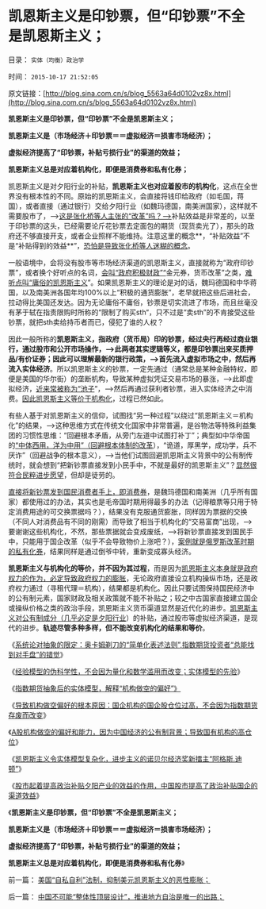 # 凯恩斯主义是印钞票，但“印钞票”不全是凯恩斯主义；

目录： `实体（均衡）政治学` 

时间： `2015-10-17 21:52:05` 

原文链接：[http://blog.sina.com.cn/s/blog_5563a64d0102vz8x.html](http://blog.sina.com.cn/s/blog_5563a64d0102vz8x.html)

**凯恩斯主义是印钞票，但“印钞票”不全是凯恩斯主义；**

**凯恩斯主义是（市场经济＋印钞票＝＝虚拟经济＝损害市场经济）；**

**虚拟经济提高了“印钞票，补贴亏损行业”的渠道的效益；**

**凯恩斯主义总是对应着机构化，即便是消费券和私有化券；**





凯恩斯主义是对夕阳行业的补贴，**凯恩斯主义也对应着股市的机构化**，这点在全世界没有根本性的不同。原始的凯恩斯主义，会直接将钱印给政府（如毛国，蒋国），或者直接（通过银行）交给夕阳行业（如魏玛德国，南美洲国家），这样就不需要股市了，——>[这是张化桥等人主张的“改革”吗？——>](../../../2015/9/6/基督教和张化桥等人，对零和的坚持，对边际效用的抗拒.md)补贴效益是非常差的，以至于印钞票的这头，已经需要论斤花钞票去定面包的期货（现货卖光了），那头的政府还不够直接开支，或者企业照样不能维持。注意这里的概念**，“补贴效益”不是“补贴得到的效益**”，[恐怕是导致张化桥等人迷糊的概念](../../../2015/9/8/张化桥受出身和履历影响的价值观，不理解中国散户真实的处境.md)。

一般语境中，会将没有股市等市场经济渠道的凯恩斯主义，直接就称为“政府印钞票”，或者换个好听点的名词，[会叫“政府积极财政”“](../../../2012/5/27/三驾马车没有拉动过增长,“唱衰中国”的可能是真相.md)金元券，货币改革”之类，[难听点叫“庸俗的凯恩斯主义](../../../2011/12/7/寅吃卯粮能拉动经济吗？免费的午餐将有什么后果？.md)”。如果凯恩斯主义的理论是对的话，魏玛德国和中华蒋国，以及南美洲各国年均100%以上“积极的通货膨胀”，老早就把这些后进社会，拉动得比美国还发达。因为无论庸俗不庸俗，钞票是切实流进了市场，而且丝毫没有茅于轼在指责限购时所称的“限制了购买sth“，只不过是“卖sth”的不肯接受这些钞票，就把sth卖给持币者而已，侵犯了谁的人权？

因此一般所称的**凯恩斯主义，指政府（货币局）印的钞票，经过央行再经过商业银行，通过股市和公开市场操作，——>此两者其实逻辑等义，都是印钞票出来买质押品/有价证券；因此可以理解最新的银行政策，——>首先流入虚拟市场之中，然后再流入实体经济**。所以凯恩斯主义的钞票，一定先通过（通常总是某种金融特权，即便是美国的华尔街）的垄断机构，导致某种虚拟凭证交易市场的暴涨，——>此即虚拟经济，[近来常被称为“池子](../../../2013/4/18/黄金和金本位都是古老记忆的残余，炒作的池子和通货膨胀.md)”，——>然后再通过获利者钞票，进入实体经济之中消费。[因此凯恩斯主义等价于机构化](../../../2015/10/14/凯恩斯主义令实体模型复杂化，对资本主义的偷换，兼谈阿格斯.迪顿.md)，过程已然如此。

有些人基于对凯恩斯主义的信仰，试图找“另一种过程”以绕过“凯恩斯主义＝机构化”的结果，——>这种思维方式在传统文化国家中非常普遍，是谷物法等特殊利益集团的习惯性思维：“回避根本矛盾，从旁门左道中试图打补丁”；典型如中华帝国的[“中体西用，洋为中用”（回避根本体制的改革](../../../2011/1/23/五四愚昧精神和中世纪道德法庭.md)），“诡道，厚黑学，成功学，兵不厌诈”（回避战争的根本意义），——>当他们试图回避凯恩斯主义背景中的公有制传统时，就会想到“把新钞票直接发到小民手中，不就是最好的凯恩斯主义”？[显然很符合民粹进步愿望](../../../2015/10/5/传统专制统治的实体模型，迥异于基督教马恩毛孔儒的误解；.md)，但却是徒劳的。

[直接将新钞票发到国民消费者手上，即消费券](../../../2013/4/10/“支持消费券”是笔者曾经犯过的错误.md)，是魏玛德国和南美洲（几乎所有国家）都使用过的办法，其实也是毛帝国时期用得最多的办法（记得粮票等只用于特定消费用途的可交换票据吗？），结果没有克服通货膨胀，同样因为票据的交换（不同人对消费品有不同的刚需）而导致了相当于机构化的“交易富商”出现，——>要谢谢这些机构化，不然，那些票据就会变成废纸，——>将新钞票直接发到国民手中，只能用于国企改革（似乎不会导致物价上涨吧？），[案例就是俄罗斯改革时期的私有化券](../../../2010/1/10/俄罗斯私有化的错误就是“分国企的包袱”.md)，结果同样是通过倒爷中转，重新变成寡头经济。

**凯恩斯主义与机构化的等价，并不因为其过程**，而是因为[凯恩斯主义本身就是政府权力的作为，必定导致政府权力的膨胀](../../../2013/4/10/“得过且过，那管日后洪水滔天”是中国社会的共识；.md)，无论政府直接设立机构操纵市场，还是政府权力通过（寻租代理＝机构），结果都是机构化。因此只要试图保持国民经济中的公有制元素，国家财政及相关政策就不能不补贴之；较之中古国家直接建立国企或操纵价格之类的政治手段，凯恩斯主义货币渠道显然是近代化的进步。[凯恩斯主义对公有制成分（几乎必定是夕阳行业](../../../2012/6/20/近代工业化国家走向战争的共同根源.md)）的补贴，通过股市等虚拟经济渠道，是现代的进步。**轨迹尽管多种多样，但不能改变机构化的结果和等价**。

《[系统论对抽象的限定：奥卡姆剃刀的“简单化表述法则”,指数期货投资者“总能找到对手盘”的错觉](../../../2015/10/5/系统论对抽象的限定：奥卡姆剃刀的“简单化表述法则”；.md)》

《[经验模型的伪科学性，不会因为量化和数学滥用而改变；实体模型的先验](../../../2015/10/6/经验模型的伪科学性，不会因为量化和数学滥用而改变；.md)》

《[指数期货抽象后的实体模型，解释“机构做空的偏好”》](../../../2015/10/7/指数期货抽象后的实体模型，解释“机构做空的偏好”；.md)

《[导致机构做空偏好的根本原因：国企机构的国企股仓位过高，不会因为指数期货存废而改变](../../../2015/10/12/考察剥离指数期货的现货实体模型,确诊机构做空偏好的根本病因.md)》

《[A股机构做空的偏好和能力，因为中国经济的公有制背景；导致国有机构的高仓位](../../../2015/10/13/A股机构做空的偏好和能力，因为中国经济的公有制背景；.md)》

《[凯恩斯主义令实体模型复杂化，进步主义的诺贝尔经济奖新擂主“阿格斯.迪顿”](../../../2015/10/14/凯恩斯主义令实体模型复杂化，对资本主义的偷换，兼谈阿格斯.迪顿.md)》

《[股市起着提高政治补贴夕阳产业的效益的作用，中国股市提高了政治补贴国企的渠道效益](../../../2015/10/16/凯恩斯主义在本质上，是对夕阳行业的补贴，.md)》

《**凯恩斯主义是印钞票，但“印钞票”不全是凯恩斯主义；**

**凯恩斯主义是（市场经济＋印钞票＝＝虚拟经济＝损害市场经济）；**

**虚拟经济提高了“印钞票，补贴亏损行业”的渠道的效益；**

**凯恩斯主义总是对应着机构化，即便是消费券和私有化券**》

前一篇： [美国“自私自利”法制，抑制美元凯恩斯主义的恶性膨胀；](../../../2015/12/1/美国“自私自利”法制，抑制美元凯恩斯主义的恶性膨胀；.md)

后一篇： [中国不可能“整体性顶层设计”，推进地方自治是唯一的出路；](../../../2015/10/5/中国不可能“整体性顶层设计”，推进地方自治是唯一的出路；.md)

